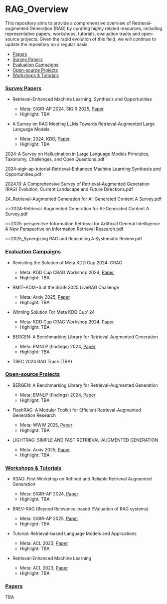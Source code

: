 # RAG_Overview

This repository aims to provide a comprehensive overview of Retrieval-augmented Generation (RAG) by curating highly related resources, including representative papers, workshops, tutorials, evaluation tracts and open-source projects.
Given the rapid evolution of this field, we will continue to update the repository on a regular basis.

- <a href="#ps">Papers</a>
- <a href="#sp">Survey Papers</a>
- <a href="#ec">Evaluation Campaigns</a>
- <a href="#op">Open-source Projects</a>
- <a href="#wt">Workshops & Tutorials</a>

### <a name="sp"></a>[Survey Papers]()

- Retrieval-Enhanced Machine Learning: Synthesis and Opportunities 
  - Meta: SIGIR-AP 2024, SIGIR 2025, [Paper](https://arxiv.org/abs/2407.12982)
  - Highlight: TBA

- A Survey on RAG Meeting LLMs Towards Retrieval-Augmented Large Language Models 
  - Meta: 2024, KDD, [Paper](https://arxiv.org/abs/2405.06211)
  - Highlight: TBA


2024-A Survey on Hallucination in Large Language Models Principles, Taxonomy, Challenges, and Open Questions.pdf

2024-sigir-ap-tutorial-Retrieval-Enhanced Machine Learning Synthesis and Opportunities.pdf

2024.10-A Comprehensive Survey of Retrieval-Augmented Generation (RAG) Evolution, Current Landscape and Future Directions.pdf

24_Retrieval-Augmented Generation for AI-Generated Content A Survey.pdf

==2024-Retrieval-Augmented Generation for AI-Generated Content A Survey.pdf

==2025-perspecitve-Information Retrieval for Artificial General Intelligence A New Perspective on Information Retrieval Research.pdf

==2025_Synergizing RAG and Reasoning A Systematic Review.pdf

### <a name="ec"></a>[Evaluation Campaigns]()

- Revisiting the Solution of Meta KDD Cup 2024: CRAG 
  - Meta: KDD Cup CRAG Workshop 2024, [Paper](https://arxiv.org/pdf/2409.15337)
  - Highlight: TBA
 
- RMIT–ADM+S at the SIGIR 2025 LiveRAG Challenge 
  - Meta: Arxiv 2025, [Paper](https://arxiv.org/pdf/2506.14516)
  - Highlight: TBA
 
- Winning Solution For Meta KDD Cup’ 24 
  - Meta: KDD Cup CRAG Workshop 2024, [Paper](https://arxiv.org/pdf/2410.00005)
  - Highlight: TBA
 
- BERGEN: A Benchmarking Library for Retrieval-Augmented Generation 
  - Meta: EMNLP (findings) 2024, [Paper](https://arxiv.org/pdf/2407.01102)
  - Highlight: TBA
 
- TREC 2024 RAG Track (TBA)

### <a name="op"></a>[Open-source Projects]()
- BERGEN: A Benchmarking Library for Retrieval-Augmented Generation 
  - Meta: EMNLP (findings) 2024, [Paper](https://arxiv.org/pdf/2407.01102)
  - Highlight: TBA

- FlashRAG: A Modular Toolkit for Efficient Retrieval-Augmented Generation Research 
  - Meta: WWW 2025, [Paper](https://arxiv.org/pdf/2405.13576)
  - Highlight: TBA

- LIGHTRAG: SIMPLE AND FAST RETRIEVAL-AUGMENTED GENERATION 
  - Meta: Arxiv 2025, [Paper](https://arxiv.org/pdf/2410.05779)
  - Highlight: TBA
 
### <a name="wt"></a>[Workshops & Tutorials]()
- R3AG: First Workshop on Refined and Reliable Retrieval Augmented Generation 
  - Meta: SIGIR-AP 2024, [Paper](https://arxiv.org/pdf/2410.20598)
  - Highlight: TBA

- BREV-RAG (Beyond Relevance-based EValuation of RAG systems) 
  - Meta: SIGIR-AP 2025, [Paper](http://sakailab.com/brev-rag/)
  - Highlight: TBA
 
- Tutorial: Retrieval-based Language Models and Applications
  - Meta: ACL 2023, [Paper](https://aclanthology.org/2023.acl-tutorials.6.pdf)
  - Highlight: TBA
 
- Retrieval-Enhanced Machine Learning
  - Meta: ACL 2023, [Paper](https://dl.acm.org/doi/pdf/10.1145/3477495.3531722)
  - Highlight: TBA


### <a name="ps"></a>[Papers]()
TBA
